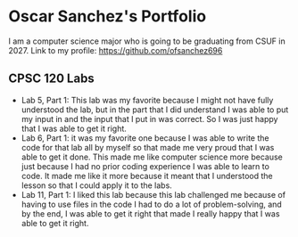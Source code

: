 # Oscar Sanchez's Portfolio
I am a computer science major who is going to be graduating from CSUF in 2027. Link to my profile: https://github.com/ofsanchez696
## CPSC 120 Labs
* Lab 5, Part 1: This lab was my favorite because I might not have fully understood the lab, but in the part that I did understand I was able to put my input in and the input that I put in was correct. So I was just happy that I was able to get it right.
* Lab 6, Part 1: it was my favorite one because I was able to write the code for that lab all by myself so that made me very proud that I was able to get it done. This made me like computer science more because just because I had no prior coding experience I was able to learn to code. It made me like it more because it meant that I understood the lesson so that I could apply it to the labs.
* Lab 11, Part 1: I liked this lab because this lab challenged me because of having to use files in the code I had to do a lot of problem-solving, and by the end, I was able to get it right that made I really happy that I was able to get it right.
